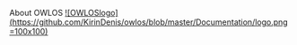 About OWLOS
[![OWLOSlogo](https://github.com/KirinDenis/owlos/blob/master/Documentation/logo.png =100x100)](https://github.com/KirinDenis/owlos/)

